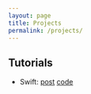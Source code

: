 ```yaml
---
layout: page
title: Projects
permalink: /projects/
---
```



## Tutorials

- Swift: [post](/posts/buildsystems/swift) [code](https://github.com/kasperengelen/tutorial_code/tree/main/buildsystems/swift)
